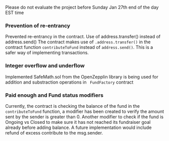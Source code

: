 Please do not evaluate the project before Sunday Jan 27th end of the day EST time


### Prevention of re-entrancy
Prevented re-entrancy in the contract. Use of address.transfer() instead of address.send()
The contract makes use of ```.address.transfer()``` in the contract function ```contributeToFund``` instead of ```address.send()```. This is a safer way of implementing transactions.

### Integer overflow and underflow
Implemented SafeMath.sol from the OpenZepplin library is being used for addition and substraction operations  in ``` FundFactory``` contract

### Paid enough and Fund status modifiers
Currently, the contract is checking the balance of the fund in the ```contributeToFund``` function, a modifier has been created to verify the amount sent by the sender is greater than 0. 
Another modifier to check if the fund is Ongoing vs Closed to make sure it has not reached its fundraiser goal already before adding balance.
A future implementation would include refund of excess contribute to the msg.sender.
